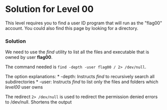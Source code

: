 # Solution for Level 00

This level requires you to find a user ID program that will run as the "flag00" account.
You could also find this page by looking for a directory.


### Solution

We need to use the _find_ utility to list all the files and executable that is owned by user **flag00**. 

The command needed is `find -depth -user flag00 / 2> /dev/null`.

The option explanations:
    * -depth: Instructs _find_ to recursively search all subdirectories
    * -user: Instructs _find_ to list only the files and folders which _level00_ user owns

The redirect `2> /dev/null` is used to redirect the permission denied errors to /dev/null. Shortens the output
